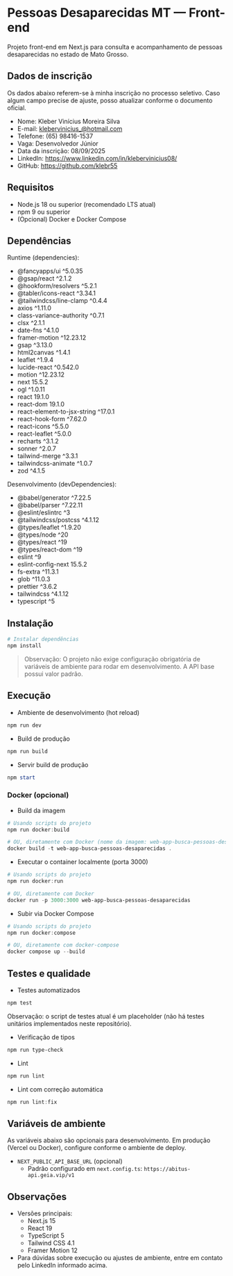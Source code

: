 # Pessoas Desaparecidas MT — Front-end

Projeto front-end em Next.js para consulta e acompanhamento de pessoas desaparecidas no estado de Mato Grosso.

## Dados de inscrição

Os dados abaixo referem-se à minha inscrição no processo seletivo. Caso algum campo precise de ajuste, posso atualizar conforme o documento oficial.

- Nome: Kleber Vinícius Moreira Silva
- E-mail: klebervinicius_@hotmail.com
- Telefone: (65) 98416-1537
- Vaga: Desenvolvedor Júnior
- Data da inscrição: 08/09/2025
- LinkedIn: https://www.linkedin.com/in/klebervinicius08/
- GitHub: https://github.com/klebr55

## Requisitos

- Node.js 18 ou superior (recomendado LTS atual)
- npm 9 ou superior
- (Opcional) Docker e Docker Compose

## Dependências

Runtime (dependencies):

- @fancyapps/ui ^5.0.35
- @gsap/react ^2.1.2
- @hookform/resolvers ^5.2.1
- @tabler/icons-react ^3.34.1
- @tailwindcss/line-clamp ^0.4.4
- axios ^1.11.0
- class-variance-authority ^0.7.1
- clsx ^2.1.1
- date-fns ^4.1.0
- framer-motion ^12.23.12
- gsap ^3.13.0
- html2canvas ^1.4.1
- leaflet ^1.9.4
- lucide-react ^0.542.0
- motion ^12.23.12
- next 15.5.2
- ogl ^1.0.11
- react 19.1.0
- react-dom 19.1.0
- react-element-to-jsx-string ^17.0.1
- react-hook-form ^7.62.0
- react-icons ^5.5.0
- react-leaflet ^5.0.0
- recharts ^3.1.2
- sonner ^2.0.7
- tailwind-merge ^3.3.1
- tailwindcss-animate ^1.0.7
- zod ^4.1.5

Desenvolvimento (devDependencies):

- @babel/generator ^7.22.5
- @babel/parser ^7.22.11
- @eslint/eslintrc ^3
- @tailwindcss/postcss ^4.1.12
- @types/leaflet ^1.9.20
- @types/node ^20
- @types/react ^19
- @types/react-dom ^19
- eslint ^9
- eslint-config-next 15.5.2
- fs-extra ^11.3.1
- glob ^11.0.3
- prettier ^3.6.2
- tailwindcss ^4.1.12
- typescript ^5

## Instalação

```powershell
# Instalar dependências
npm install
```

> Observação: O projeto não exige configuração obrigatória de variáveis de ambiente para rodar em desenvolvimento. A API base possui valor padrão.

## Execução

- Ambiente de desenvolvimento (hot reload)

```powershell
npm run dev
```

- Build de produção

```powershell
npm run build
```

- Servir build de produção

```powershell
npm start
```

### Docker (opcional)

- Build da imagem

```powershell
# Usando scripts do projeto
npm run docker:build

# OU, diretamente com Docker (nome da imagem: web-app-busca-pessoas-desaparecidas)
docker build -t web-app-busca-pessoas-desaparecidas .
```

- Executar o container localmente (porta 3000)

```powershell
# Usando scripts do projeto
npm run docker:run

# OU, diretamente com Docker
docker run -p 3000:3000 web-app-busca-pessoas-desaparecidas
```

- Subir via Docker Compose

```powershell
# Usando scripts do projeto
npm run docker:compose

# OU, diretamente com docker-compose
docker compose up --build
```

## Testes e qualidade

- Testes automatizados

```powershell
npm test
```

Observação: o script de testes atual é um placeholder (não há testes unitários implementados neste repositório).

- Verificação de tipos

```powershell
npm run type-check
```

- Lint

```powershell
npm run lint
```

- Lint com correção automática

```powershell
npm run lint:fix
```

## Variáveis de ambiente

As variáveis abaixo são opcionais para desenvolvimento. Em produção (Vercel ou Docker), configure conforme o ambiente de deploy.

- `NEXT_PUBLIC_API_BASE_URL` (opcional)
  - Padrão configurado em `next.config.ts`: `https://abitus-api.geia.vip/v1`

## Observações

- Versões principais:
  - Next.js 15
  - React 19
  - TypeScript 5
  - Tailwind CSS 4.1
  - Framer Motion 12
- Para dúvidas sobre execução ou ajustes de ambiente, entre em contato pelo LinkedIn informado acima.
